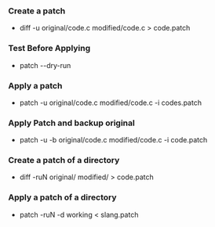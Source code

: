 ### Create a patch
- diff -u original/code.c modified/code.c > code.patch

### Test Before Applying
- patch --dry-run

### Apply a patch
- patch -u original/code.c modified/code.c -i codes.patch

### Apply Patch and backup original
- patch -u -b original/code.c modified/code.c -i code.patch

### Create a patch of a directory
- diff -ruN original/ modified/ > code.patch

### Apply a patch of a directory
- patch -ruN -d working < slang.patch

